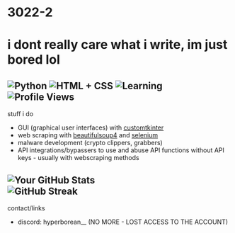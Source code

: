 # 3022-2
# i dont really care what i write, im just bored lol
![Python](https://img.shields.io/badge/Python-Intermediate-blue)
![HTML + CSS](https://img.shields.io/badge/HTML%20%2B%20CSS-Beginner%2FIntermediate-green)
![Learning](https://img.shields.io/badge/learning-rust-orange)
![Profile Views](https://komarev.com/ghpvc/?username=3022-2)  
-
stuff i do
- GUI (graphical user interfaces) with [customtkinter](https://pypi.org/project/customtkinter/0.3/)
- web scraping with [beautifulsoup4](https://pypi.org/project/beautifulsoup4/) and [selenium](https://pypi.org/project/selenium/)
- malware development (crypto clippers, grabbers)
- API integrations/bypassers to use and abuse API functions without API keys - usually with webscraping methods

![Your GitHub Stats](https://github-readme-stats.vercel.app/api?username=3022-2&show_icons=true)  
![GitHub Streak](https://github-readme-streak-stats.herokuapp.com/?user=3022-2)
---
contact/links
- discord: hyperborean__ (NO MORE - LOST ACCESS TO THE ACCOUNT)
